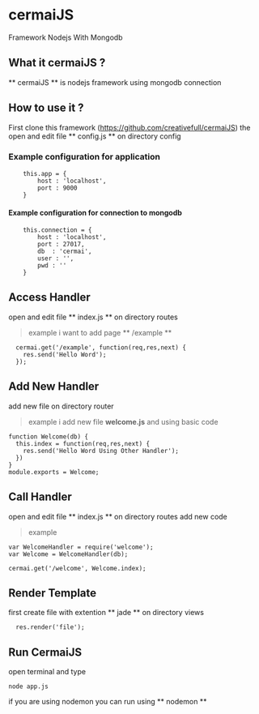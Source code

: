 # cermaiJS
Framework Nodejs With Mongodb
## What it cermaiJS ?
** cermaiJS ** is nodejs framework using mongodb connection
## How to use it ?
First clone this framework (https://github.com/creativefull/cermaiJS)
the open and edit file ** config.js ** on directory config
### Example configuration for application
```
	this.app = {
		host : 'localhost',
		port : 9000
	}
```
#### Example configuration for connection to mongodb
```
	this.connection = {
		host : 'localhost',
		port : 27017,
		db	: 'cermai',
		user : '',
		pwd : ''
	}
```
## Access Handler
open and edit file ** index.js ** on directory routes
>example i want to add page  ** /example **
```
  cermai.get('/example', function(req,res,next) {
    res.send('Hello Word');
  });
```
## Add New Handler
add new file on directory router
>example i add new file **welcome.js** and using basic code
```
function Welcome(db) {
  this.index = function(req,res,next) {
    res.send('Hello Word Using Other Handler');
  })
}
module.exports = Welcome;
```
## Call Handler
open and edit file ** index.js ** on directory routes add new code
>example
```
var WelcomeHandler = require('welcome');
var Welcome = WelcomeHandler(db);

cermai.get('/welcome', Welcome.index);
```
## Render Template
first create file with extention ** jade ** on directory views
```
  res.render('file');
```
## Run CermaiJS
open terminal and type
```
node app.js
```
if you are using nodemon you can run using ** nodemon **
